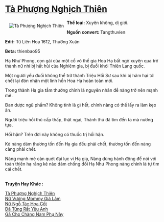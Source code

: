 <a href="https://utruyen.com/truyen/ta-phuong-nghich-thien/16727/" title="Tà Phượng Nghịch Thiên"><h1>Tà Phượng Nghịch Thiên</h1></a><div style="display:table"><img align="right" style="float: left; padding: 10px;" src="https://utruyen.com/images/story/200x260/ta-phuong-nghich-thien.jpg" alt="Tà Phượng Nghịch Thiên"><b>Thể loại:</b> Xuyên không, dị giới.<p></p><b>Nguồn convert:</b><b> </b>Tangthuvien<p></p><b>Edit:</b> Tử Liên Hoa 1612, Thường Xuân<p></p><b>Beta:</b> thienbao95<p></p><p></p>Hạ Như Phong, con gái của một cổ võ thế gia Hoa Hạ bất ngờ xuyên qua trở thành nữ nhi bị hắt hủi của Nghiêm gia, bị đuổi khỏi Thiên Lang quốc.<p></p>Một người yếu đuối không thể trở thành Triệu Hồi Sư sau khi bị hãm hại tới chết lại đón nhận một linh hồn Hoa Hạ hoàn toàn mới.<p></p>Trong thành Hạ gia tầm thường chính là nguyên nhân để nàng trở nên mạnh mẽ.<p></p>Đan dược ngũ phẩm? Không tính là gì hết, chính nàng có thể lấy ra làm kẹo ăn.<p></p>Ngươi triệu hồi thú cấp thấp, thật ngại, Thánh thú đã tìm đến ta mà nương tựa.<p></p>Hối hận? Trên đời này không có thuốc trị hối hận.<p></p>Kẻ nàng dám thương tổn đến Hạ gia đều phải chết, thương tổn đến nàng càng phải chết.<p></p>Nàng mạnh mẽ càn quét đại lục vì Hạ gia, Nàng dùng hành động để nói với toàn thiên hạ rằng kẻ nào dám chống đối Hạ Như Phong nàng chính là tự tìm cái chết.</div><p><br><b>Truyện Hay Khác :</b></p><a href="https://utruyen.com/truyen/ta-phuong-nghich-thien/16727/" alt="Tà Phượng Nghịch Thiên">Tà Phượng Nghịch Thiên</a><br/><a href="https://utruyen.com/truyen/nu-vuong-mommy-gia-lam/17378/" alt="Nữ Vương Mommy Giá Lâm">Nữ Vương Mommy Giá Lâm</a><br/><a href="https://github.com/quanluxury/ngontinh_top100/tree/master/17504" alt="Nữ Ngỗ Tác Họa Cốt">Nữ Ngỗ Tác Họa Cốt</a><br/><a href="https://github.com/quanluxury/ngontinh_top100/tree/master/19490" alt="Đã Từng Rất Yêu Anh">Đã Từng Rất Yêu Anh</a><br/><a href="https://maps.google.com.sg/url?q=https%3A%2F%2Futruyen.com%2Ftruyen%2Fga-cho-chang-nam-phu-nay%2F19083%2F" alt="Gả Cho Chàng Nam Phụ Này">Gả Cho Chàng Nam Phụ Này</a><br/>